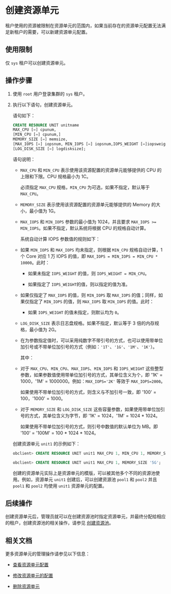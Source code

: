 # 创建资源单元

租户使用的资源被限制在资源单元的范围内，如果当前存在的资源单元配置无法满足新租户的需要，可以新建资源单元配置。

## 使用限制

仅 `sys` 租户可以创建资源单元。

## 操作步骤

1. 使用 `root` 用户登录集群的 `sys` 租户。

2. 执行以下语句，创建资源单元。

   语句如下：

   ```sql
   CREATE RESOURCE UNIT unitname 
   MAX_CPU [=] cpunum, 
   [MIN_CPU [=] cpunum,]
   MEMORY_SIZE [=] memsize, 
   [MAX_IOPS [=] iopsnum, MIN_IOPS [=] iopsnum,IOPS_WEIGHT [=]iopsweight,]
   [LOG_DISK_SIZE [=] logdisksize];
   ```

   语句说明：

   * `MAX_CPU` 和 `MIN_CPU` 表示使用该资源配置的资源单元能够提供的 CPU 的上限和下限。CPU 规格最小为 1C。

      必须指定 `MAX_CPU` 规格，`MIN_CPU` 为可选，如果不指定，默认等于 `MAX_CPU`。

   * `MEMORY_SIZE` 表示使用该资源配置的资源单元能够提供的 Memory 的大小，最小值为 1G。

   * `MAX_IOPS` 和 `MIN_IOPS` 参数的最小值为 1024，并且要求 `MAX_IOPS >= MIN_IOPS`。如果不指定，默认系统将根据 CPU 的规格自动计算。

      系统自动计算 IOPS 参数值的规则如下：

   * 如果 `MIN_IOPS` 和 `MAX_IOPS` 均未指定，则根据 `MIN_CPU` 规格自动计算，1 个 Core 对应 1 万 IOPS 的值，即 `MAX_IOPS = MIN_IOPS = MIN_CPU * 10000`。此时：

      * 如果未指定 `IOPS_WEIGHT` 的值，则 `IOPS_WEIGHT = MIN_CPU`。

      * 如果指定了 `IOPS_WEIGHT`的值，则以指定的值为准。

   * 如果仅指定了 `MAX_IOPS` 的值，则 `MIN_IOPS` 取 `MAX_IOPS` 的值；同样，如果仅指定了 `MIN_IOPS` 的值，则 `MAX_IOPS` 取 `MIN_IOPS` 的值。此时：

      * 如果 `IOPS_WEIGHT` 的值未指定，则默认均为 `0`。

   * `LOG_DISK_SIZE` 表示日志盘规格。如果不指定，默认等于 3 倍的内存规格，最小值为 2G。

   * 在为参数指定值时，可以采用纯数字不带引号的方式，也可以使用带单位加引号或不带单位加引号的方式（例如：`'1T'`、`'1G'`、`'1M'`、`'1K'`）。

      其中：

   * 对于 `MAX_CPU`、`MIN_CPU`、`MAX_IOPS`、`MIN_IOPS` 和 `IOPS_WEIGHT` 这些整型参数，如果参数值使用带单位加引号的方式，其单位含义为个，即 '1K' = 1000，'1M' = 1000000。例如：`MAX_IOPS='2K'` 等效于 `MAX_IOPS=2000`。

      如果使用不带单位加引号的方式，则含义与不加引号一致，即 '100' = 100，'1000' = 1000。

   * 对于 `MEMORY_SIZE` 和 `LOG_DISK_SIZE` 这些容量参数，如果使用带单位加引号的方式，其单位含义为字节，即 '1K' = 1024，'1M' = 1024 * 1024。

      如果使用不带单位加引号的方式，则引号中数值的默认单位为 MB。即 '100' = '100M' = 100 * 1024 * 1024。

   创建资源单元 `unit1` 的示例如下：

   ```sql
   obclient> CREATE RESOURCE UNIT unit1 MAX_CPU 1, MIN_CPU 1, MEMORY_SIZE '5G', MAX_IOPS 1024, MIN_IOPS 1024, IOPS_WEIGHT 0, LOG_DISK_SIZE '2G';

   obclient> CREATE RESOURCE UNIT unit1 MAX_CPU 1, MEMORY_SIZE '5G';
   ```

   创建的资源单元实际上是资源单元的模版，可以被其他多个不同的资源池使用。例如，资源单元 `unit1` 创建后，可以创建资源池 `pool1` 和 `pool2` 并且 `pool1` 和 `pool2` 均使用 `unit1` 资源单元的配置。

## 后续操作

创建资源单元后，管理员就可以在创建资源池时指定资源单元，并最终分配给相应的租户，创建资源池的相关操作，请参见 [创建资源池](../300.manage-resources/400.create-a-resource-pool.md)。

## 相关文档

更多资源单元的管理操作请参见以下信息：

* [查看资源单元配置](300.management-resource-unit/100.view-resource-unit-configuration.md)

* [修改资源单元的配置](300.management-resource-unit/200.modify-the-configuration-of-a-resource-unit.md)

* [删除资源单元](300.management-resource-unit/300.delete-a-resource-unit.md)
